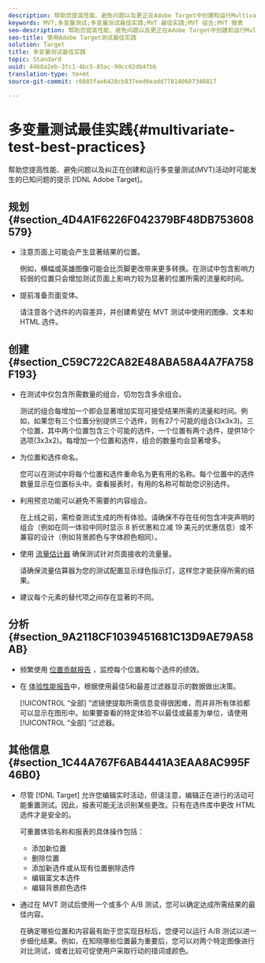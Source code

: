 ```yaml
---
description: 帮助您提高性能、避免问题以及更正在Adobe Target中创建和运行Multivariate Test活动时可能发生的已知问题的提示。
keywords: MVT;多变量测试;多变量测试最佳实践;MVT 最佳实践;MVT 组合;MVT 报表
seo-description: 帮助您提高性能、避免问题以及更正在Adobe Target中创建和运行Multivariate Test活动时可能发生的已知问题的提示。
seo-title: 使用Adobe Target测试最佳实践
solution: Target
title: 多变量测试最佳实践
topic: Standard
uuid: 4468a2eb-3fc1-4bc5-85ac-90cc02db4fbb
translation-type: tm+mt
source-git-commit: c6085fae6428cb837eed6eadd778140687348817

---
```



# 多变量测试最佳实践{#multivariate-test-best-practices}

帮助您提高性能、避免问题以及纠正在创建和运行多变量测试(MVT)活动时可能发生的已知问题的提示 [!DNL Adobe Target]。

## 规划 {#section_4D4A1F6226F042379BF48DB753608579}

* 注意页面上可能会产生显著结果的位置。

   例如，横幅或英雄图像可能会比页脚更改带来更多转换。在测试中包含影响力较弱的位置只会增加测试页面上影响力较为显著的位置所需的流量和时间。
* 提前准备页面变体。

   请注意各个选件的内容差异，并创建希望在 MVT 测试中使用的图像、文本和 HTML 选件。

## 创建 {#section_C59C722CA82E48ABA58A4A7FA758F193}

* 在测试中仅包含所需数量的组合，切勿包含多余组合。

   测试的组合每增加一个即会显著增加实现可接受结果所需的流量和时间。例如，如果您有三个位置分别提供三个选件，则有27个可能的组合(3x3x3)。三个位置，其中两个位置包含三个可能的选件，一个位置有两个选件，提供18个选项(3x3x2)。每增加一个位置和选件，组合的数量均会显著增多。

* 为位置和选件命名。

   您可以在测试中将每个位置和选件重命名为更有用的名称。每个位置中的选件数量显示在位置标头中。查看报表时，有用的名称可帮助您识别选件。

* 利用预览功能可以避免不需要的内容组合。

   在上线之前，需检查测试生成的所有体验。请确保不存在任何包含冲突声明的组合（例如在同一体验中同时显示 8 折优惠和立减 19 美元的优惠信息）或不兼容的设计（例如背景颜色与字体颜色相同）。

* 使用 [流量估计器](/help/c-activities/c-multivariate-testing/t-create-multivariate-test/traffic-estimator.md) 确保测试针对页面接收的流量量。

   请确保流量估算器为您的测试配置显示绿色指示灯，这样您才能获得所需的结果。
* 建议每个元素的替代项之间存在显著的不同。

## 分析 {#section_9A2118CF1039451681C13D9AE79A58AB}

* 频繁使用 [位置贡献报告](/help/c-reports/location-contribution-report.md) ，监控每个位置和每个选件的绩效。
* 在 [体验性能报告](/help/c-reports/experience-performance-report.md)中，根据使用最佳5和最差过滤器显示的数据做出决策。

   [!UICONTROL “全部] ”滤镜使提取所需信息变得很困难，而并非所有体验都可以显示在图形中。如果要查看的特定体验不以最佳或最差为单位，请使用 [!UICONTROL “全部] ”过滤器。

## 其他信息 {#section_1C44A767F6AB4441A3EAA8AC995F46B0}

* 尽管 [!DNL Target] 允许您编辑实时活动，但请注意，编辑正在进行的活动可能重置测试。因此，报表可能无法识别某些更改。只有在选件库中更改 HTML 选件才是安全的。

   可重置体验名称和报表的具体操作包括：

   * 添加新位置
   * 删除位置
   * 添加新选件或从现有位置删除选件
   * 编辑富文本选件
   * 编辑背景颜色选件

* 通过在 MVT 测试后使用一个或多个 A/B 测试，您可以确定达成所需结果的最佳内容。

   在确定哪些位置和内容最有助于您实现目标后，您便可以运行 A/B 测试以进一步细化结果。例如，在知晓哪些位置最为重要后，您可以对两个特定图像进行对比测试，或者比较可促使用户采取行动的措词或颜色。

